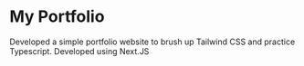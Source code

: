 # My Portfolio
Developed a simple portfolio website to brush up Tailwind CSS and practice Typescript. 
Developed using Next.JS
